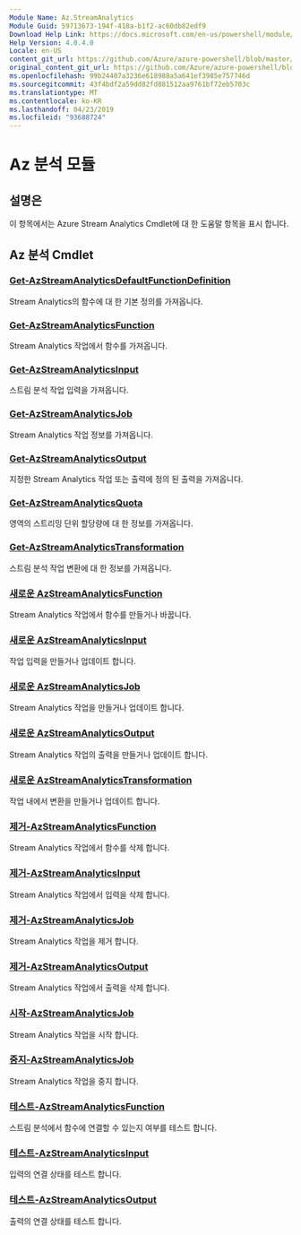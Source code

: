 ```yaml
---
Module Name: Az.StreamAnalytics
Module Guid: 59713673-194f-418a-b1f2-ac60db82edf9
Download Help Link: https://docs.microsoft.com/en-us/powershell/module/az.streamanalytics
Help Version: 4.0.4.0
Locale: en-US
content_git_url: https://github.com/Azure/azure-powershell/blob/master/src/StreamAnalytics/StreamAnalytics/help/Az.StreamAnalytics.md
original_content_git_url: https://github.com/Azure/azure-powershell/blob/master/src/StreamAnalytics/StreamAnalytics/help/Az.StreamAnalytics.md
ms.openlocfilehash: 99b24407a3236e618988a5a641ef3985e757746d
ms.sourcegitcommit: 43f4bdf2a59dd82fd881512aa9761bf72eb5703c
ms.translationtype: MT
ms.contentlocale: ko-KR
ms.lasthandoff: 04/23/2019
ms.locfileid: "93688724"
---
```

# Az 분석 모듈
## 설명은
이 항목에서는 Azure Stream Analytics Cmdlet에 대 한 도움말 항목을 표시 합니다.

## Az 분석 Cmdlet
### [Get-AzStreamAnalyticsDefaultFunctionDefinition](Get-AzStreamAnalyticsDefaultFunctionDefinition.md)
Stream Analytics의 함수에 대 한 기본 정의를 가져옵니다.

### [Get-AzStreamAnalyticsFunction](Get-AzStreamAnalyticsFunction.md)
Stream Analytics 작업에서 함수를 가져옵니다.

### [Get-AzStreamAnalyticsInput](Get-AzStreamAnalyticsInput.md)
스트림 분석 작업 입력을 가져옵니다.

### [Get-AzStreamAnalyticsJob](Get-AzStreamAnalyticsJob.md)
Stream Analytics 작업 정보를 가져옵니다.

### [Get-AzStreamAnalyticsOutput](Get-AzStreamAnalyticsOutput.md)
지정한 Stream Analytics 작업 또는 출력에 정의 된 출력을 가져옵니다.

### [Get-AzStreamAnalyticsQuota](Get-AzStreamAnalyticsQuota.md)
영역의 스트리밍 단위 할당량에 대 한 정보를 가져옵니다.

### [Get-AzStreamAnalyticsTransformation](Get-AzStreamAnalyticsTransformation.md)
스트림 분석 작업 변환에 대 한 정보를 가져옵니다.

### [새로운 AzStreamAnalyticsFunction](New-AzStreamAnalyticsFunction.md)
Stream Analytics 작업에서 함수를 만들거나 바꿉니다.

### [새로운 AzStreamAnalyticsInput](New-AzStreamAnalyticsInput.md)
작업 입력을 만들거나 업데이트 합니다.

### [새로운 AzStreamAnalyticsJob](New-AzStreamAnalyticsJob.md)
Stream Analytics 작업을 만들거나 업데이트 합니다.

### [새로운 AzStreamAnalyticsOutput](New-AzStreamAnalyticsOutput.md)
Stream Analytics 작업의 출력을 만들거나 업데이트 합니다.

### [새로운 AzStreamAnalyticsTransformation](New-AzStreamAnalyticsTransformation.md)
작업 내에서 변환을 만들거나 업데이트 합니다.

### [제거-AzStreamAnalyticsFunction](Remove-AzStreamAnalyticsFunction.md)
Stream Analytics 작업에서 함수를 삭제 합니다.

### [제거-AzStreamAnalyticsInput](Remove-AzStreamAnalyticsInput.md)
Stream Analytics 작업에서 입력을 삭제 합니다.

### [제거-AzStreamAnalyticsJob](Remove-AzStreamAnalyticsJob.md)
Stream Analytics 작업을 제거 합니다.

### [제거-AzStreamAnalyticsOutput](Remove-AzStreamAnalyticsOutput.md)
Stream Analytics 작업에서 출력을 삭제 합니다.

### [시작-AzStreamAnalyticsJob](Start-AzStreamAnalyticsJob.md)
Stream Analytics 작업을 시작 합니다.

### [중지-AzStreamAnalyticsJob](Stop-AzStreamAnalyticsJob.md)
Stream Analytics 작업을 중지 합니다.

### [테스트-AzStreamAnalyticsFunction](Test-AzStreamAnalyticsFunction.md)
스트림 분석에서 함수에 연결할 수 있는지 여부를 테스트 합니다.

### [테스트-AzStreamAnalyticsInput](Test-AzStreamAnalyticsInput.md)
입력의 연결 상태를 테스트 합니다.

### [테스트-AzStreamAnalyticsOutput](Test-AzStreamAnalyticsOutput.md)
출력의 연결 상태를 테스트 합니다.

